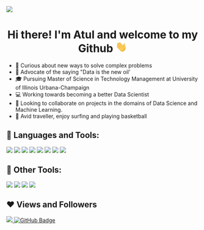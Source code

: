 ![](https://raw.githubusercontent.com/halfrost/halfrost/master/icons/header_.png)

<h1 align="center"> Hi there! I'm Atul and welcome to my Github <img src="https://raw.githubusercontent.com/ABSphreak/ABSphreak/master/gifs/Hi.gif" width="30px">  </h1>

* 🧐  Curious about new ways to solve complex problems
* 🤔  Advocate of the saying "Data is the new oil'
* 🎓  Pursuing Master of Science in Technology Management at University of Illinois Urbana-Champaign
* 💻  Working towards becoming a better Data Scientist 
* 🤝  Looking to collaborate on projects in the domains of Data Science and Machine Learning.
* 🌱  Avid traveller, enjoy surfing and playing basketball

## 🚀 Languages and Tools:

<p align="left"> 
  <a href="https://www.python.org" title="Python" target="_blank"><img src="https://img.icons8.com/color/48/000000/python.png"></a>
  <a href="https://opencv.org" title="AWS" target="_blank"><img src="https://icons8.com/icon/33039/amazon-web-services"></a>
  <a href="https://www.w3.org/html/" title="HTML" target="_blank"><img src="https://img.icons8.com/color/48/000000/html-5.png"></a>
  <a href="https://www.w3schools.com/css/" title="CSS" target="_blank"><img src="https://img.icons8.com/color/48/000000/css3.png"></a>
  <a href="https://getbootstrap.com" title="Bootstrap" target="_blank"><img src="https://img.icons8.com/color/48/000000/bootstrap.png"></a>
  <a href="https://www.javascript.com" title="JavaScript" target="_blank"><img src="https://img.icons8.com/color/48/000000/javascript.png"></a>
  <a href="https://www.mysql.com/" title="MySQL" target="_blank"><img src="https://img.icons8.com/fluent/50/000000/mysql-logo.png"></a>
  <a href="https://docs.microsoft.com/en-us/cpp/?view=msvc-160" title="C++" target="_blank"><img src="https://img.icons8.com/color/48/000000/c-plus-plus-logo.png"></a>
</p>

## 🎨 Other Tools:

<p align="left">
  <a href="https://www.adobe.com/in/products/photoshop.html" title="Photoshop" target="_blank"><img src="https://img.icons8.com/color/48/000000/adobe-photoshop--v1.png"></a>
  <a href="https://www.adobe.com/in/products/premiere.html" title="Premiere Pro" target="_blank"><img src="https://img.icons8.com/color/48/000000/adobe-premiere-pro--v1.png"></a>
  <a href="https://www.adobe.com/in/products/aftereffects.html" title="After Effects" target="_blank"><img src="https://img.icons8.com/color/48/000000/adobe-after-effects--v1.png"></a>
  <a href="https://www.figma.com/" title="Figma" target="_blank"><img src="https://img.icons8.com/color/48/000000/figma--v1.png"></a>
</p>

## ❤ Views and Followers
<a href="https://github.com/Meghna-DAS/github-profile-views-counter">
  <img src="https://komarev.com/ghpvc/?username=shreyash04">
</a>
<a href="https://github.com/shreyash04?tab=followers"><img src="https://img.shields.io/github/followers/shreyash04?label=Followers&style=social" alt="GitHub Badge"></a>





<!--
**shreyash04/shreyash04** is a ✨ _special_ ✨ repository because its `README.md` (this file) appears on your GitHub profile.

Here are some ideas to get you started:

- 🔭 I’m currently working on ...
- 🌱 I’m currently learning ...
- 👯 I’m looking to collaborate on ...
- 🤔 I’m looking for help with ...
- 💬 Ask me about ...
- 📫 How to reach me: ...
- 😄 Pronouns: ...
- ⚡ Fun fact: ...
-->

